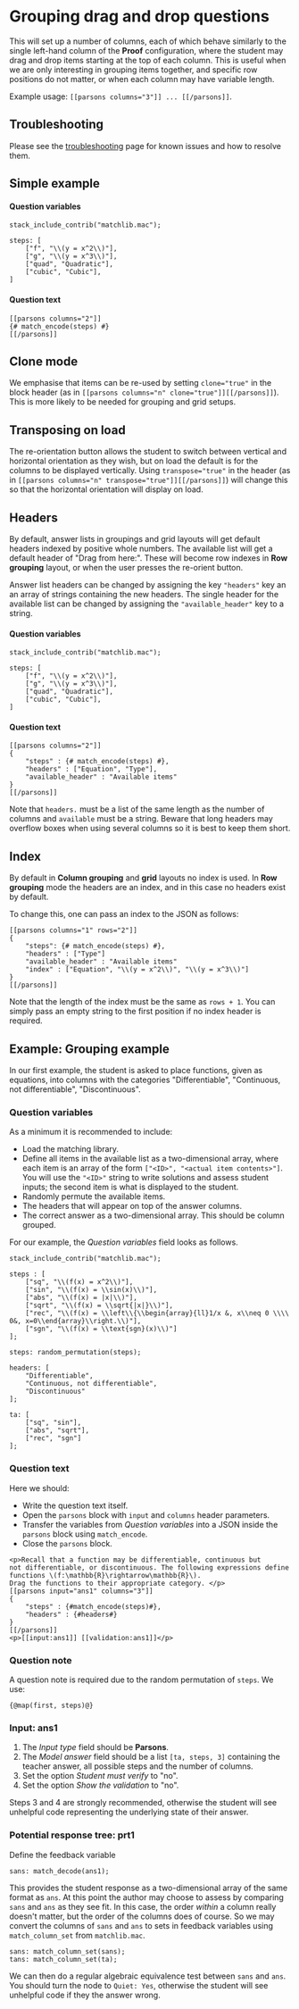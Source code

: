 # Grouping drag and drop questions

This will set up a number of columns, each of which behave similarly to the single left-hand column of the **Proof** configuration, where the student may drag and drop items starting at the top of each column. 
This is useful when we are only interesting in grouping items together, and specific row positions do not matter, or when each column may have variable length.

Example usage: `[[parsons columns="3"]] ... [[/parsons]]`.

## Troubleshooting

Please see the [troubleshooting](Troubleshooting.md) page for known issues and how to resolve them.

## Simple example

#### Question variables

```
stack_include_contrib("matchlib.mac");

steps: [
    ["f", "\\(y = x^2\\)"],
    ["g", "\\(y = x^3\\)"],
    ["quad", "Quadratic"],
    ["cubic", "Cubic"],
]
```

#### Question text
```
[[parsons columns="2"]]
{# match_encode(steps) #}
[[/parsons]]
```
## Clone mode

We emphasise that items can be re-used by setting `clone="true"` in the block header (as in `[[parsons columns="n" clone="true"]][[/parsons]]`). This is more likely to be needed for grouping and grid setups.

## Transposing on load

The re-orientation button allows the student to switch between vertical and horizontal orientation as they wish, but on load the default is for the columns to be displayed vertically. Using `transpose="true"` in the header (as in `[[parsons columns="n" transpose="true"]][[/parsons]]`) will change this so that the horizontal orientation will display on load.

## Headers

By default, answer lists in groupings and grid layouts will get default headers indexed by positive whole numbers. The available list will get a default header of "Drag from here:". These will become row indexes in **Row grouping** layout, or when the user presses the re-orient button.

Answer list headers can be changed by assigning the key `"headers"` key an an array of strings containing the new headers. The single header for the available list can be changed by assigning the `"available_header"` key to a string.

#### Question variables

```
stack_include_contrib("matchlib.mac");

steps: [
    ["f", "\\(y = x^2\\)"],
    ["g", "\\(y = x^3\\)"],
    ["quad", "Quadratic"],
    ["cubic", "Cubic"],
]
```

#### Question text 
```
[[parsons columns="2"]]
{
    "steps" : {# match_encode(steps) #},
    "headers" : ["Equation", "Type"],
    "available_header" : "Available items"
}
[[/parsons]]
```

Note that `headers.` must be a list of the same length as the number of columns and `available` must be a string. 
Beware that long headers may overflow boxes when using several columns so it is best to keep them short.

## Index

By default in **Column grouping** and **grid** layouts no index is used. In **Row grouping** mode the headers are an index, and in this case no headers exist by default.

To change this, one can pass an index to the JSON as follows:
```
[[parsons columns="1" rows="2"]]
{
    "steps": {# match_encode(steps) #},
    "headers" : ["Type"]
    "available_header" : "Available items"
    "index" : ["Equation", "\\(y = x^2\\)", "\\(y = x^3\\)"]
}
[[/parsons]]
```

Note that the length of the index must be the same as `rows + 1`. You can simply pass an empty string to the first position if no index header is required. 

## Example: Grouping example

In our first example, the student is asked to place functions, given as equations, into columns with the categories "Differentiable", "Continuous, not differentiable", "Discontinuous".

### Question variables 

As a minimum it is recommended to include:
- Load the matching library.
- Define all items in the available list as a two-dimensional array, where each item is an array of the form `["<ID>", "<actual item contents>"]`. 
You will use the `"<ID>"` string to write solutions and assess student inputs; the second item is what is displayed to the student.
- Randomly permute the available items.
- The headers that will appear on top of the answer columns.
- The correct answer as a two-dimensional array. 
This should be column grouped.

For our example, the _Question variables_ field looks as follows.

```
stack_include_contrib("matchlib.mac");

steps : [
    ["sq", "\\(f(x) = x^2\\)"],
    ["sin", "\\(f(x) = \\sin(x)\\)"],
    ["abs", "\\(f(x) = |x|\\)"],
    ["sqrt", "\\(f(x) = \\sqrt{|x|}\\)"],
    ["rec", "\\(f(x) = \\left\\{\\begin{array}{ll}1/x &, x\\neq 0 \\\\ 0&, x=0\\end{array}\\right.\\)"],
    ["sgn", "\\(f(x) = \\text{sgn}(x)\\)"]
];

steps: random_permutation(steps);

headers: [
    "Differentiable", 
    "Continuous, not differentiable", 
    "Discontinuous"
];

ta: [
    ["sq", "sin"], 
    ["abs", "sqrt"], 
    ["rec", "sgn"]
];
```

### Question text

Here we should:
- Write the question text itself.
- Open the `parsons` block with `input` and `columns` header parameters.
- Transfer the variables from _Question variables_ into a JSON inside the `parsons` block using `match_encode`.
- Close the `parsons` block.

```
<p>Recall that a function may be differentiable, continuous but 
not differentiable, or discontinuous. The following expressions define functions \(f:\mathbb{R}\rightarrow\mathbb{R}\).
Drag the functions to their appropriate category. </p>
[[parsons input="ans1" columns="3"]]
{
    "steps" : {#match_encode(steps)#},
    "headers" : {#headers#}
}
[[/parsons]]
<p>[[input:ans1]] [[validation:ans1]]</p>
```

### Question note

A question note is required due to the random permutation of `steps`. We use:
```
{@map(first, steps)@}
```

### Input: ans1

1. The _Input type_ field should be **Parsons**.
2. The _Model answer_ field should be a list `[ta, steps, 3]` containing the teacher answer, all possible steps and the number of columns.
3. Set the option _Student must verify_ to "no".
4. Set the option _Show the validation_ to "no".

Steps 3 and 4 are strongly recommended, otherwise the student will see unhelpful code representing the underlying state of their answer.

### Potential response tree: prt1

Define the feedback variable
```
sans: match_decode(ans1);
```
This provides the student response as a two-dimensional array of the same format as `ans`. 
At this point the author may choose to assess by comparing `sans` and `ans` as they see fit. 
In this case, the order _within_ a column really doesn't matter, but the order of the columns does of course. 
So we may convert the columns of `sans` and `ans` to sets in feedback variables using `match_column_set` from `matchlib.mac`.
```
sans: match_column_set(sans);
tans: match_column_set(ta);
```
We can then do a regular algebraic equivalence test between `sans` and `ans`. You should turn the node to `Quiet: Yes`, otherwise the student will see unhelpful code if they the answer wrong.


